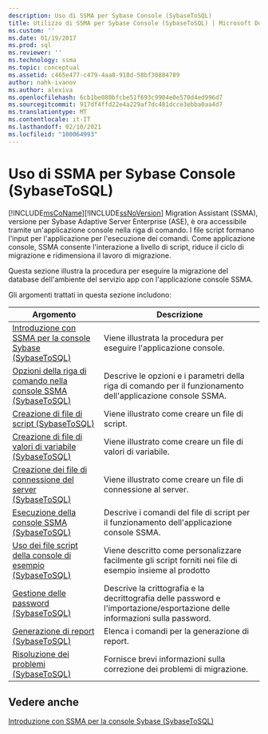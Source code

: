 ```yaml
---
description: Uso di SSMA per Sybase Console (SybaseToSQL)
title: Utilizzo di SSMA per Sybase Console (SybaseToSQL) | Microsoft Docs
ms.custom: ''
ms.date: 01/19/2017
ms.prod: sql
ms.reviewer: ''
ms.technology: ssma
ms.topic: conceptual
ms.assetid: c465e477-c479-4aa8-918d-58bf30884789
author: nahk-ivanov
ms.author: alexiva
ms.openlocfilehash: 6cb1be080bfcbe51f693c9904e0e570d4ed996d7
ms.sourcegitcommit: 917df4ffd22e4a229af7dc481dcce3ebba0aa4d7
ms.translationtype: MT
ms.contentlocale: it-IT
ms.lasthandoff: 02/10/2021
ms.locfileid: "100064993"
---
```

# <a name="working-with-ssma-for-sybase-console-sybasetosql"></a>Uso di SSMA per Sybase Console (SybaseToSQL)
[!INCLUDE[msCoName](../../includes/msconame_md.md)][!INCLUDE[ssNoVersion](../../includes/ssnoversion-md.md)] Migration Assistant (SSMA), versione per Sybase Adaptive Server Enterprise (ASE), è ora accessibile tramite un'applicazione console nella riga di comando. I file script formano l'input per l'applicazione per l'esecuzione dei comandi. Come applicazione console, SSMA consente l'interazione a livello di script, riduce il ciclo di migrazione e ridimensiona il lavoro di migrazione.  
  
Questa sezione illustra la procedura per eseguire la migrazione del database dell'ambiente del servizio app con l'applicazione console SSMA.  
  
Gli argomenti trattati in questa sezione includono:  
  
|Argomento|Descrizione|  
|-|-|  
|[Introduzione con SSMA per la console Sybase &#40;SybaseToSQL&#41;](../../ssma/sybase/getting-started-with-ssma-for-sybase-console-sybasetosql.md)|Viene illustrata la procedura per eseguire l'applicazione console.|  
|[Opzioni della riga di comando nella console SSMA &#40;SybaseToSQL&#41;](../../ssma/sybase/command-line-options-in-ssma-console-sybasetosql.md)|Descrive le opzioni e i parametri della riga di comando per il funzionamento dell'applicazione console SSMA.|  
|[Creazione di file di script &#40;SybaseToSQL&#41;](../../ssma/sybase/creating-script-files-sybasetosql.md)|Viene illustrato come creare un file di script.|  
|[Creazione di file di valori di variabile &#40;SybaseToSQL&#41;](../../ssma/sybase/creating-variable-value-files-sybasetosql.md)|Viene illustrato come creare un file di valori di variabile.|  
|[Creazione dei file di connessione del server &#40;SybaseToSQL&#41;](../../ssma/sybase/creating-the-server-connection-files-sybasetosql.md)|Viene illustrato come creare un file di connessione al server.|  
|[Esecuzione della console SSMA &#40;SybaseToSQL&#41;](../../ssma/sybase/executing-the-ssma-console-sybasetosql.md)|Descrive i comandi del file di script per il funzionamento dell'applicazione console SSMA.|  
|[Uso dei file script della console di esempio &#40;SybaseToSQL&#41;](../../ssma/sybase/working-with-the-sample-console-script-files-sybasetosql.md)|Viene descritto come personalizzare facilmente gli script forniti nei file di esempio insieme al prodotto|  
|[Gestione delle password &#40;SybaseToSQL&#41;](../../ssma/sybase/managing-passwords-sybasetosql.md)|Descrive la crittografia e la decrittografia delle password e l'importazione/esportazione delle informazioni sulla password.|  
|[Generazione di report &#40;SybaseToSQL&#41;](../../ssma/sybase/generating-reports-sybasetosql.md)|Elenca i comandi per la generazione di report.|  
|[Risoluzione dei problemi &#40;SybaseToSQL&#41;](../../ssma/sybase/troubleshooting-sybasetosql.md)|Fornisce brevi informazioni sulla correzione dei problemi di migrazione.|  
  
## <a name="see-also"></a>Vedere anche  
[Introduzione con SSMA per la console Sybase (SybaseToSQL)](./getting-started-with-ssma-for-sybase-console-sybasetosql.md)  
